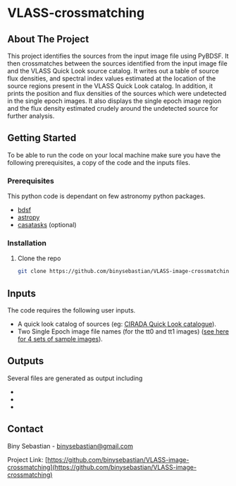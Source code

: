 # VLASS-crossmatching



<!-- ABOUT THE PROJECT -->
## About The Project

This project identifies the sources from the input image file using PyBDSF. It then crossmatches between the sources identified from the input image file and the VLASS Quick Look source catalog. It writes out a table of source flux densities, and spectral index values estimated at the location of the source regions present in the VLASS Quick Look catalog. In addition, it prints the position and flux densities of the sources which were undetected in the single epoch images. It also displays the single epoch image region and the flux density estimated crudely around the undetected source for further analysis.




<!-- GETTING STARTED -->
## Getting Started
To be able to run the code on your local machine make sure you have the following prerequisites, a copy of the code and the inputs files.

### Prerequisites

This python code is dependant on few astronomy python packages.
* [bdsf](https://www.astron.nl/citt/pybdsf/)
* [astropy](https://www.astropy.org/)
* [casatasks](https://casadocs.readthedocs.io/en/stable/notebooks/usingcasa.html#Modular-Installation-of-CASA-6) (optional)
  

### Installation

1. Clone the repo
   ```sh
   git clone https://github.com/binysebastian/VLASS-image-crossmatching
   ```

<!-- USAGE EXAMPLES -->
## Inputs

The code requires the following user inputs.
* A quick look catalog of sources (eg: [CIRADA Quick Look catalogue](https://www.cadc-ccda.hia-iha.nrc-cnrc.gc.ca/files/vault/cirada/continuum/VLASS_QL_comp_catalogues_yg/VLASS1QLCIR_v1/CIRADA_VLASS1QL_table2_hosts.csv.gz)).
* Two Single Epoch image file names (for the tt0 and tt1 images) ([see here for 4 sets of sample images](https://ws.cadc-ccda.hia-iha.nrc-cnrc.gc.ca/files/vault/cirada/catalogues/github_files/testdata.tar)).


## Outputs

Several files are generated as output including

*
*
*



<!-- CONTACT -->
## Contact

Biny Sebastian - binysebastian@gmail.com

Project Link: [https://github.com/binysebastian/VLASS-image-crossmatching](https://github.com/binysebastian/VLASS-image-crossmatching)



